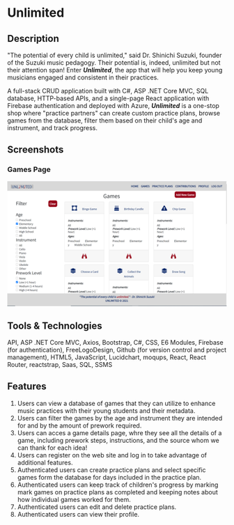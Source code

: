# Unlimited

## Description
"The potential of every child is unlimited," said Dr. Shinichi Suzuki, founder of the Suzuki music pedagogy. Their potential is, indeed, unlimited but not their attention span! Enter ***Unlimited***, the app that will help you keep young musicians engaged and consistent in their practices.

A full-stack CRUD application built with C#, ASP .NET Core MVC, SQL database, HTTP-based APIs, and a single-page React application with Firebase authentication and deployed with Azure, ***Unlimited*** is a one-stop shop where "practice partners" can create custom practice plans, browse games from the database, filter them based on their child's age and instrument, and track progress.

## Screenshots
### Games Page
![Games Page](./BackendCapstone/backendcapstone.ui/src/images_backend_capstone/GamesPage.PNG)

## Tools & Technologies
API, ASP .NET Core MVC, Axios, Bootstrap, C#, CSS, E6 Modules, Firebase (for authentication), FreeLogoDesign, Github (for version control and project management), HTML5, JavaScript, Lucidchart, moqups, React, React Router, reactstrap, Saas, SQL, SSMS

## Features
1. Users can view a database of games that they can utilize to enhance music practices with their young students and their metadata. 
1. Users can filter the games by the age and instrument they are intended for and by the amount of prework required.
1. Users can acces a game details page, whre they see all the details of a game, including prework steps, instructions, and the source whom we can thank for each idea!
1. Users can register on the web site and log in to take advantage of
additional features.
1. Authenticated users can create practice plans and select specific games form the database for days included in the practice plan. 
1. Authenticated users can keep track of children's progress by marking mark games on practice plans as completed and keeping notes about how individual games worked for them.
1. Authenticated users can edit and delete practice plans.
1. Authenticated users can view their profile.
